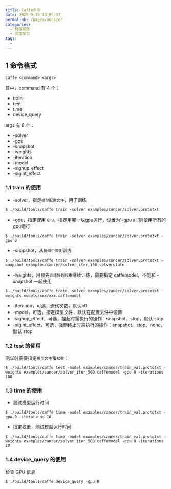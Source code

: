```yaml
---
title: Caffe命令
date: 2020-9-15 10:05:37
permalink: /pages/a6552e/
categories: 
  - 机器视觉
  - 深度学习
tags: 
  - 
---
```

<script>
(function(){
    var bp = document.createElement('script');
    var curProtocol = window.location.protocol.split(':')[0];
    if (curProtocol === 'https'){
   bp.src = 'https://zz.bdstatic.com/linksubmit/push.js';
  }
  else{
  bp.src = 'http://push.zhanzhang.baidu.com/push.js';
  }
    var s = document.getElementsByTagName("script")[0];
    s.parentNode.insertBefore(bp, s);
})();
</script>



## 1 命令格式

```shell
caffe <command> <args>
```

其中，command 有 4 个：
- train
- test
- time
- device_query

args 有 8 个：
- -solver
- -gpu
- -snapshot
- -weights
- -iteration
- -model
- -sighup_effect
- -sigint_effect

### 1.1 train 的使用

- -solver，指定`模型配置文件`，用于训练
```shell
$ ./build/tools/caffe train -solver examples/cancer/solver.prototxt
```

- -gpu，指定使用 `GPU`，指定用哪一块gpu运行，设置为'-gpu all'则使用所有的gpu运行
```shell
$ ./build/tools/caffe train -solver examples/cancer/solver.prototxt -gpu 0
```

- -snapshot，从`快照中恢复`训练
```shell
$ ./build/tools/caffe train -solver examples/cancer/solver.prototxt -snapshot examples/cancer/solver_iter_500.solverstate
```

- -weights，用预先`训练好的权重`继续训练，需要指定 caffemodel，不能和 -snapshot 一起使用
```shell
$ ./build/tools/caffe train -solver examples/cancer/solver.prototxt -weights models/xxx/xxx.caffemodel
```

- -iteration，可选，迭代次数，默认50
- -model，可选，指定模型文件，默认在配置文件中设置
- -sighup_effect，可选，挂起时需执行的操作：snapshot、stop，默认 stop
- -sigint_effect，可选，强制终止时需执行的操作：snapshot、stop、none，默认 stop
 


### 1.2 test 的使用

测试时需要指定`模型文件`和`权重`：
```shell
$ ./build/tools/caffe test -model examples/cancer/train_val.prototxt -weights examples/cancer/solver_iter_500.caffemodel -gpu 0 -iterations 100
```


### 1.3 time 的使用

- 测试模型运行时间
```shell
$ ./build/tools/caffe time -model examples/cancer/train_val.prototxt -gpu 0 -iterations 10
```

- 指定权重，测试模型运行时间
```shell
$ ./build/tools/caffe time -model examples/cancer/train_val.prototxt -weights examples/cancer/solver_iter_500.caffemodel -gpu 0 -iterations 10
```

### 1.4 device_query 的使用

检查 GPU 信息
```shell
$ ./build/tools/caffe device_query -gpu 0
```